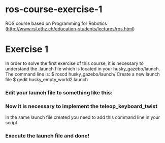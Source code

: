 # ros-course-exercise-1
ROS course based on Programming for Robotics (http://www.rsl.ethz.ch/education-students/lectures/ros.html)

# Exercise 1

In order to solve the first exercise of this course, it is necessary to understand the .launch file which is located in your husky_gazebo/launch. 
The command line is:
$ roscd husky_gazebo/launch/
Create a new launch file
$ gedit husky_empty_world2.launch

### Edit your launch file to something like this:

<launch>
  <include file="$(find husky_gazebo)/launch/husky_empty_world.launch">
    <arg name="world_name" value="worlds/robocup14_spl_field.world"/>
  </include>
</launch>

### Now it is necessary to implement the teleop_keyboard_twist

In the same launch file created you need to add this command line in your script.

<node name="teleop_twist_keyboard" pkg="teleop_twist_keyboard" type="teleop_twist_keyboard.py" output="screen">
  </node>
  
### Execute the launch file and done!
